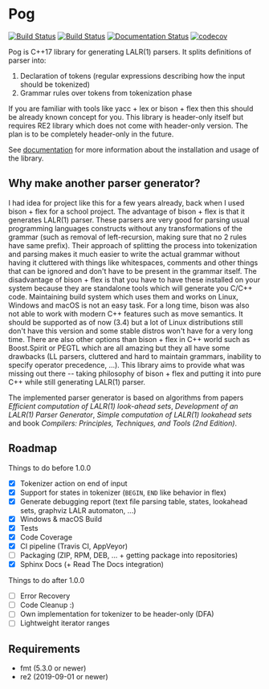 # Pog

[![Build Status](https://travis-ci.org/metthal/pog.svg?branch=master)](https://travis-ci.org/metthal/pog)
[![Build Status](https://ci.appveyor.com/api/projects/status/84heo43wj4mqoo5y/branch/master?svg=true)](https://ci.appveyor.com/project/metthal/pog/branch/master)
[![Documentation Status](https://readthedocs.org/projects/pog/badge/?version=latest)](https://pog.readthedocs.io/en/latest/?badge=latest)
[![codecov](https://codecov.io/gh/metthal/pog/branch/master/graph/badge.svg)](https://codecov.io/gh/metthal/pog)

Pog is C++17 library for generating LALR(1) parsers. It splits definitions of parser into:

1. Declaration of tokens (regular expressions describing how the input should be tokenized)
2. Grammar rules over tokens from tokenization phase

If you are familiar with tools like yacc + lex or bison + flex then this should be already known concept for you. This library is header-only itself but requires RE2 library which does not come with header-only version. The plan is to be completely header-only in the future.

See [documentation](https://pog.readthedocs.io/en/stable/) for more information about the installation and usage of the library.

## Why make another parser generator?

I had idea for project like this for a few years already, back when I used bison + flex for a school project. The advantage of bison + flex is that it generates LALR(1) parser. These parsers are very good for parsing usual programming languages constructs without any transformations of the grammar (such as removal of left-recursion, making sure that no 2 rules have same prefix). Their approach of splitting the process into tokenization and parsing makes it much easier to write the actual grammar without having it cluttered with things like whitespaces, comments and other things that can be ignored and don't have to be present in the grammar itself. The disadvantage of bison + flex is that you have to have these installed on your system because they are standalone tools which will generate you C/C++ code. Maintaining build system which uses them and works on Linux, Windows and macOS is not an easy task. For a long time, bison was also not able to work with modern C++ features such as move semantics. It should be supported as of now (3.4) but a lot of Linux distributions still don't have this version and some stable distros won't have for a very long time. There are also other options than bison + flex in C++ world such as Boost.Spirit or PEGTL which are all amazing but they all have some drawbacks (LL parsers, cluttered and hard to maintain grammars, inability to specify operator precedence, ...). This library aims to provide what was missing out there -- taking philosophy of bison + flex and putting it into pure C++ while still generating LALR(1) parser.

The implemented parser generator is based on algorithms from papers _Efficient computation of LALR(1) look-ahead sets_, _Development of an LALR(1) Parser Generator_, _Simple computation of LALR(1) lookahead sets_ and book _Compilers: Principles, Techniques, and Tools (2nd Edition)_.

## Roadmap

Things to do before 1.0.0

- [x] Tokenizer action on end of input
- [x] Support for states in tokenizer (`BEGIN`, `END` like behavior in flex)
- [x] Generate debugging report (text file parsing table, states, lookahead sets, graphviz LALR automaton, ...)
- [x] Windows & macOS Build
- [x] Tests
- [x] Code Coverage
- [x] CI pipeline (Travis CI, AppVeyor)
- [ ] Packaging (ZIP, RPM, DEB, ... + getting package into repositories)
- [x] Sphinx Docs (+ Read The Docs integration)

Things to do after 1.0.0

- [ ] Error Recovery
- [ ] Code Cleanup :)
- [ ] Own implementation for tokenizer to be header-only (DFA)
- [ ] Lightweight iterator ranges

## Requirements

* fmt (5.3.0 or newer)
* re2 (2019-09-01 or newer)
